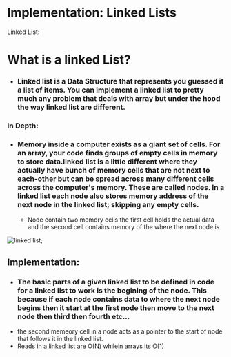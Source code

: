 # Implementation: Linked Lists



Linked List:


# What is a linked List?
- ### Linked list is a Data Structure that represents you guessed it a list of items. You can implement a linked list to pretty much any problem that deals with array but under the hood the way linked list are different. 


### In Depth:

- ### Memory inside a computer exists as a giant set of cells. For an array, your code finds groups of empty cells in memory to store data.linked list is a little different where they actually have bunch of memory cells that are  not next to each-other but can be spread across many different cells across the computer's memory. These are called nodes. In a linked list each node also stores memory address of the next node in the linked list; skipping any empty cells. 
  - Node contain two memory cells the first cell holds the actual data and the second cell contains memory of the where the next node is


![linked list](https://miro.medium.com/max/1400/1*m11VTAK3YJgRemmfBI_2uw.png);


 ## Implementation: 
  - ###  The basic parts of a given linked list to be defined in code for a linked list to work is the begining of the node. This because if each node contains data to where the next node begins then it start at the first node then move to the next node then third then fourth etc...
  - the second memeory cell in a node acts as a pointer to the start of node that follows  it in the linked list. 
  - Reads in a linked list are O(N) whilein arrays its O(1)







